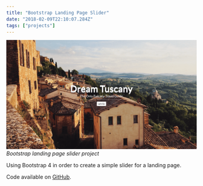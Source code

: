```yaml
---
title: "Bootstrap Landing Page Slider"
date: "2018-02-09T22:10:07.284Z"
tags: ["projects"]
---
```


![Bootstrap landing page slider project](1.png)
_Bootstrap landing page slider project_

Using Bootstrap 4 in order to create a simple slider for a landing page.

Code available on [GitHub](https://github.com/eneax/Bootstrap_Landing_Page_Slider).
